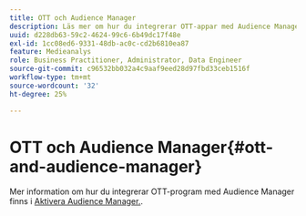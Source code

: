 ```yaml
---
title: OTT och Audience Manager
description: Läs mer om hur du integrerar OTT-appar med Audience Manager.
uuid: d228db63-59c2-4624-99c6-6b49dc17f48e
exl-id: 1cc08ed6-9331-48db-ac0c-cd2b6810ea87
feature: Medieanalys
role: Business Practitioner, Administrator, Data Engineer
source-git-commit: c96532bb032a4c9aaf9eed28d97fbd33ceb1516f
workflow-type: tm+mt
source-wordcount: '32'
ht-degree: 25%

---
```


# OTT och Audience Manager{#ott-and-audience-manager}

Mer information om hur du integrerar OTT-program med Audience Manager finns i [Aktivera Audience Manager.](/help/intro-to-ava/am-enablement.md).

